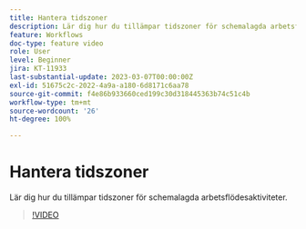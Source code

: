 ```yaml
---
title: Hantera tidszoner
description: Lär dig hur du tillämpar tidszoner för schemalagda arbetsflödesaktiviteter.
feature: Workflows
doc-type: feature video
role: User
level: Beginner
jira: KT-11933
last-substantial-update: 2023-03-07T00:00:00Z
exl-id: 51675c2c-2022-4a9a-a180-6d8171c6aa78
source-git-commit: f4e86b933660ced199c30d318445363b74c51c4b
workflow-type: tm+mt
source-wordcount: '26'
ht-degree: 100%

---
```


# Hantera tidszoner

Lär dig hur du tillämpar tidszoner för schemalagda arbetsflödesaktiviteter.

>[!VIDEO](https://video.tv.adobe.com/v/3416040?quality=12&learn=on)
